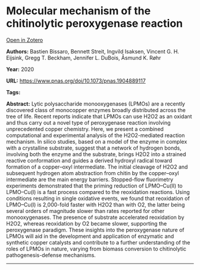 # Molecular mechanism of the chitinolytic peroxygenase reaction
[Open in Zotero](zotero://select/items/@BissaroEtAl_2020)

**Authors:** Bastien Bissaro, Bennett Streit, Ingvild Isaksen, Vincent G. H. Eijsink, Gregg T. Beckham, Jennifer L. DuBois, Åsmund K. Røhr

**Year:** 2020

**URL:** https://www.pnas.org/doi/10.1073/pnas.1904889117

**Tags:**

**Abstract:** Lytic polysaccharide monooxygenases (LPMOs) are a recently discovered class of monocopper enzymes broadly distributed across the tree of life. Recent reports indicate that LPMOs can use H2O2 as an oxidant and thus carry out a novel type of peroxygenase reaction involving unprecedented copper chemistry. Here, we present a combined computational and experimental analysis of the H2O2-mediated reaction mechanism. In silico studies, based on a model of the enzyme in complex with a crystalline substrate, suggest that a network of hydrogen bonds, involving both the enzyme and the substrate, brings H2O2 into a strained reactive conformation and guides a derived hydroxyl radical toward formation of a copper–oxyl intermediate. The initial cleavage of H2O2 and subsequent hydrogen atom abstraction from chitin by the copper–oxyl intermediate are the main energy barriers. Stopped-flow fluorimetry experiments demonstrated that the priming reduction of LPMO–Cu(II) to LPMO–Cu(I) is a fast process compared to the reoxidation reactions. Using conditions resulting in single oxidative events, we found that reoxidation of LPMO–Cu(I) is 2,000-fold faster with H2O2 than with O2, the latter being several orders of magnitude slower than rates reported for other monooxygenases. The presence of substrate accelerated reoxidation by H2O2, whereas reoxidation by O2 became slower, supporting the peroxygenase paradigm. These insights into the peroxygenase nature of LPMOs will aid in the development and application of enzymatic and synthetic copper catalysts and contribute to a further understanding of the roles of LPMOs in nature, varying from biomass conversion to chitinolytic pathogenesis-defense mechanisms.

---